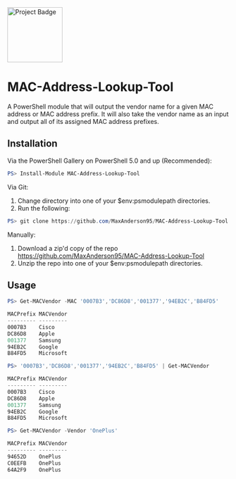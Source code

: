 <a href="https://ci.appveyor.com/project/MaxAnderson95/MAC-Address-Lookup-Tool">
<img src="https://ci.appveyor.com/api/projects/status/github/MaxAnderson95/MAC-Address-Lookup-Tool?branch=master&svg=true" alt="Project Badge" width="125">
</a>

# MAC-Address-Lookup-Tool
A PowerShell module that will output the vendor name for a given MAC address or MAC address prefix. It will also take the vendor name as an input and output all of its assigned MAC address prefixes.

## Installation
Via the PowerShell Gallery on PowerShell 5.0 and up (Recommended):
```Powershell
PS> Install-Module MAC-Address-Lookup-Tool
```

Via Git:
1. Change directory into one of your $env:psmodulepath directories.
2. Run the following:
```Powershell
PS> git clone https://github.com/MaxAnderson95/MAC-Address-Lookup-Tool
```

Manually:
1. Download a zip'd copy of the repo https://github.com/MaxAnderson95/MAC-Address-Lookup-Tool
2. Unzip the repo into one of your $env:psmodulepath directories.

## Usage
```PowerShell
PS> Get-MACVendor -MAC '0007B3','DC86D8','001377','94EB2C','B84FD5'

MACPrefix MACVendor
--------- ---------
0007B3    Cisco
DC86D8    Apple
001377    Samsung
94EB2C    Google
B84FD5    Microsoft
```
```PowerShell
PS> '0007B3','DC86D8','001377','94EB2C','B84FD5' | Get-MACVendor

MACPrefix MACVendor
--------- ---------
0007B3    Cisco
DC86D8    Apple
001377    Samsung
94EB2C    Google
B84FD5    Microsoft
```
```PowerShell
PS> Get-MACVendor -Vendor 'OnePlus'

MACPrefix MACVendor
--------- ---------
94652D    OnePlus
C0EEFB    OnePlus
64A2F9    OnePlus
```